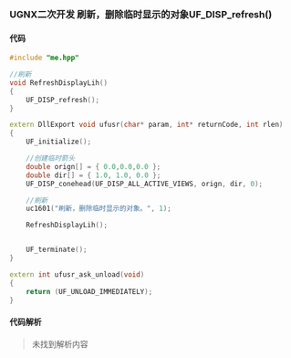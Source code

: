 ### UGNX二次开发 刷新，删除临时显示的对象UF_DISP_refresh()

#### 代码

```cpp
#include "me.hpp"

//刷新
void RefreshDisplayLih()
{
	UF_DISP_refresh();
}

extern DllExport void ufusr(char* param, int* returnCode, int rlen)
{
	UF_initialize();

	//创建临时箭头
	double orign[] = { 0.0,0.0,0.0 };
	double dir[] = { 1.0, 1.0, 0.0 };
	UF_DISP_conehead(UF_DISP_ALL_ACTIVE_VIEWS, orign, dir, 0);

	//刷新
	uc1601("刷新，删除临时显示的对象。", 1);

	RefreshDisplayLih();


	UF_terminate();
}

extern int ufusr_ask_unload(void)
{
	return (UF_UNLOAD_IMMEDIATELY);
}

```

#### 代码解析
> 未找到解析内容

